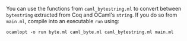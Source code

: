 You can use the functions from `caml_bytestring.ml` to convert between `bytestring` extracted from Coq and OCaml's `string`.
If you do so from `main.ml`, compile into an executable `run` using:

`ocamlopt -o run byte.ml caml_byte.ml caml_bytestring.ml main.ml`
